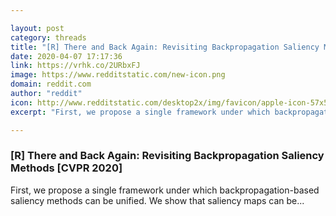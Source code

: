 ```yaml
---

layout: post
category: threads
title: "[R] There and Back Again: Revisiting Backpropagation Saliency Methods [CVPR 2020]"
date: 2020-04-07 17:17:36
link: https://vrhk.co/2URbxFJ
image: https://www.redditstatic.com/new-icon.png
domain: reddit.com
author: "reddit"
icon: http://www.redditstatic.com/desktop2x/img/favicon/apple-icon-57x57.png
excerpt: "First, we propose a single framework under which backpropagation-based saliency methods can be unified. We show that saliency maps can be..."

---
```


### [R] There and Back Again: Revisiting Backpropagation Saliency Methods [CVPR 2020]

First, we propose a single framework under which backpropagation-based saliency methods can be unified. We show that saliency maps can be...